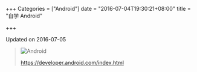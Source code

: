 +++
Categories = ["Android"]
date = "2016-07-04T19:30:21+08:00"
title = "自学 Android"

+++

<!--more-->

Updated on 2016-07-05

> ![](/uploads/android.svg "Android")
>
> https://developer.android.com/index.html